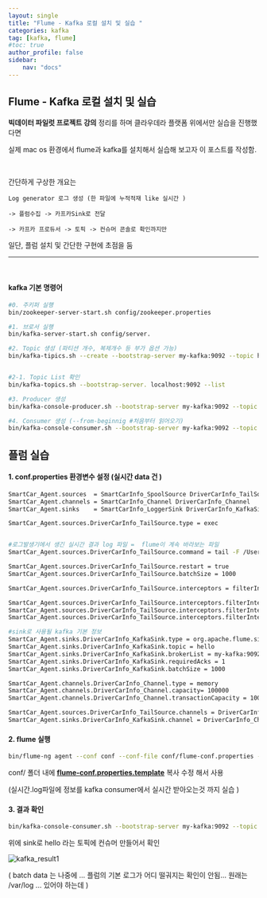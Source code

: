 ```yaml
---
layout: single
title: "Flume - Kafka 로컬 설치 및 실습 "
categories: kafka
tag: [kafka, flume]
#toc: true 
author_profile: false
sidebar:
    nav: "docs"
---
```


##  Flume - Kafka 로컬 설치 및 실습 

**빅데이터 파일럿 프로젝트 강의** 정리를 하며 클라우데라 플랫폼 위에서만 실습을 진행했다면

실제 mac os 환경에서 flume과 kafka를 설치해서 실습해 보고자 이 포스트를 작성함.

<br>

간단하게 구상한 개요는

```
Log generator 로그 생성 (한 파일에 누적적재 like 실시간 ) 

-> 플럼수집 -> 카프카Sink로 전달 

-> 카프카 프로듀서 -> 토픽 -> 컨슈머 콘솔로 확인까지만
```

일단,  플럼 설치 및 간단한 구현에 초점을 둠

---

<br>





#### kafka 기본 명령어

```bash
#0. 주키퍼 실행 
bin/zookeeper-server-start.sh config/zookeeper.properties

#1. 브로서 실행
bin/kafka-server-start.sh config/server.

#2. Topic 생성 (파티션 개수, 복제개수 등 부가 옵션 가능)
bin/kafka-tipics.sh --create --bootstrap-server my-kafka:9092 --topic hello.kafka 


#2-1. Topic List 확인
bin/kafka-topics.sh --bootstrap-server. localhost:9092 --list

#3. Producer 생성
bin/kafka-console-producer.sh --bootstrap-server my-kafka:9092 --topic hello.kafka

#4. Consumer 생성 (--from-beginnig #처음부터 읽어오기)
bin/kafka-console-consumer.sh --bootstrap-server my-kafka:9092 --topic hello.kafka


```





## 플럼 실습

#### 1. conf.properties  환경변수 설정 (실시간 data 건 )

```bash
SmartCar_Agent.sources  = SmartCarInfo_SpoolSource DriverCarInfo_TailSource
SmartCar_Agent.channels = SmartCarInfo_Channel DriverCarInfo_Channel
SmartCar_Agent.sinks    = SmartCarInfo_LoggerSink DriverCarInfo_KafkaSink

SmartCar_Agent.sources.DriverCarInfo_TailSource.type = exec


#로그발생기에서 생긴 실시간 결과 log 파일 =  flume이 계속 바라보는 파일 
SmartCar_Agent.sources.DriverCarInfo_TailSource.command = tail -F /Users/ben/Dev/bigdata_PP/bigdata2nd-master/CH02/driver-realtime-log/SmartCarDriverInfo.log  

SmartCar_Agent.sources.DriverCarInfo_TailSource.restart = true
SmartCar_Agent.sources.DriverCarInfo_TailSource.batchSize = 1000

SmartCar_Agent.sources.DriverCarInfo_TailSource.interceptors = filterInterceptor2

SmartCar_Agent.sources.DriverCarInfo_TailSource.interceptors.filterInterceptor2.type = regex_filter
SmartCar_Agent.sources.DriverCarInfo_TailSource.interceptors.filterInterceptor2.regex = ^\\d{14}
SmartCar_Agent.sources.DriverCarInfo_TailSource.interceptors.filterInterceptor2.excludeEvents = false

#sink로 사용될 kafka 기본 정보 
SmartCar_Agent.sinks.DriverCarInfo_KafkaSink.type = org.apache.flume.sink.kafka.KafkaSink
SmartCar_Agent.sinks.DriverCarInfo_KafkaSink.topic = hello
SmartCar_Agent.sinks.DriverCarInfo_KafkaSink.brokerList = my-kafka:9092
SmartCar_Agent.sinks.DriverCarInfo_KafkaSink.requiredAcks = 1
SmartCar_Agent.sinks.DriverCarInfo_KafkaSink.batchSize = 1000

SmartCar_Agent.channels.DriverCarInfo_Channel.type = memory
SmartCar_Agent.channels.DriverCarInfo_Channel.capacity= 100000
SmartCar_Agent.channels.DriverCarInfo_Channel.transactionCapacity = 10000

SmartCar_Agent.sources.DriverCarInfo_TailSource.channels = DriverCarInfo_Channel
SmartCar_Agent.sinks.DriverCarInfo_KafkaSink.channel = DriverCarInfo_Channel
```



#### 2. flume 실행

```bash
bin/flume-ng agent --conf conf --conf-file conf/flume-conf.properties --name SmartCar_Agent -Dflume.root.logger=INFO,console
```

conf/ 폴더 내에 <u>**flume-conf.properties.template**</u> 복사 수정 해서 사용 

(실시간.log파일에 정보를  kafka consumer에서 실시간 받아오는것 까지 실습 ) 





#### 3. 결과 확인

```bash
bin/kafka-console-consumer.sh --bootstrap-server my-kafka:9092 --topic hello
```

위에 sink로 hello 라는 토픽에 컨슈머 만들어서 확인 

![kafka_result1](../../images/2022-08-16-카프카플럼로컬실습/kafka_result1.png)



( batch data 는 나중에 ... 플럼의 기본 로그가 어디 떨궈지는 확인이 안됨... 원래는 /var/log ... 있어야 하는데  )







